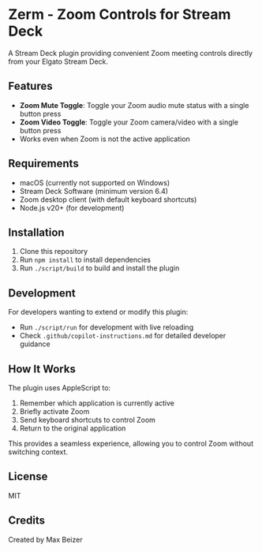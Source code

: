 # Zerm - Zoom Controls for Stream Deck

A Stream Deck plugin providing convenient Zoom meeting controls directly from your Elgato Stream Deck.

## Features

- **Zoom Mute Toggle**: Toggle your Zoom audio mute status with a single button press
- **Zoom Video Toggle**: Toggle your Zoom camera/video with a single button press
- Works even when Zoom is not the active application

## Requirements

- macOS (currently not supported on Windows)
- Stream Deck Software (minimum version 6.4)
- Zoom desktop client (with default keyboard shortcuts)
- Node.js v20+ (for development)

## Installation

1. Clone this repository
2. Run `npm install` to install dependencies
3. Run `./script/build` to build and install the plugin

## Development

For developers wanting to extend or modify this plugin:

- Run `./script/run` for development with live reloading
- Check `.github/copilot-instructions.md` for detailed developer guidance

## How It Works

The plugin uses AppleScript to:

1. Remember which application is currently active
2. Briefly activate Zoom
3. Send keyboard shortcuts to control Zoom
4. Return to the original application

This provides a seamless experience, allowing you to control Zoom without switching context.

## License

MIT

## Credits

Created by Max Beizer
